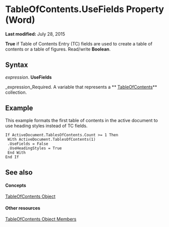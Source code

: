 
# TableOfContents.UseFields Property (Word)

 **Last modified:** July 28, 2015

 **True** if Table of Contents Entry (TC) fields are used to create a table of contents or a table of figures. Read/write **Boolean**.

## Syntax

 _expression_. **UseFields**

 _expression_Required. A variable that represents a  ** [TableOfContents](629a03c1-ae97-649d-7ec4-25210b4b9ecd.md)** collection.


## Example

This example formats the first table of contents in the active document to use heading styles instead of TC fields.


```
If ActiveDocument.TablesOfContents.Count >= 1 Then 
 With ActiveDocument.TablesOfContents(1) 
 .UseFields = False 
 .UseHeadingStyles = True 
 End With 
End If
```


## See also


#### Concepts


 [TableOfContents Object](629a03c1-ae97-649d-7ec4-25210b4b9ecd.md)
#### Other resources


 [TableOfContents Object Members](bfd1b65b-98c3-a60b-6668-34dd05f6ee85.md)
